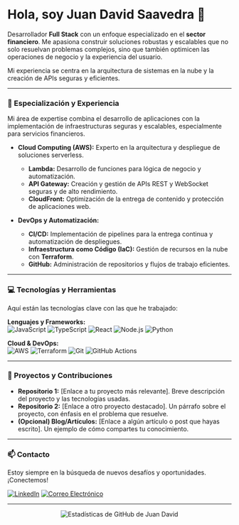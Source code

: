 # Hola, soy Juan David Saavedra 👋

Desarrollador **Full Stack** con un enfoque especializado en el **sector financiero**. Me apasiona construir soluciones robustas y escalables que no solo resuelvan problemas complejos, sino que también optimicen las operaciones de negocio y la experiencia del usuario.

Mi experiencia se centra en la arquitectura de sistemas en la nube y la creación de APIs seguras y eficientes.

---

### 💼 Especialización y Experiencia

Mi área de expertise combina el desarrollo de aplicaciones con la implementación de infraestructuras seguras y escalables, especialmente para servicios financieros.

* **Cloud Computing (AWS):** Experto en la arquitectura y despliegue de soluciones serverless.
    * **Lambda:** Desarrollo de funciones para lógica de negocio y automatización.
    * **API Gateway:** Creación y gestión de APIs REST y WebSocket seguras y de alto rendimiento.
    * **CloudFront:** Optimización de la entrega de contenido y protección de aplicaciones web.

* **DevOps y Automatización:**
    * **CI/CD:** Implementación de pipelines para la entrega continua y automatización de despliegues.
    * **Infraestructura como Código (IaC):** Gestión de recursos en la nube con **Terraform**.
    * **GitHub:** Administración de repositorios y flujos de trabajo eficientes.

---

### 💻 Tecnologías y Herramientas

Aquí están las tecnologías clave con las que he trabajado:

**Lenguajes y Frameworks:**
<br/>
![JavaScript](https://img.shields.io/badge/-JavaScript-F7DF1E?style=for-the-badge&logo=javascript&logoColor=black)
![TypeScript](https://img.shields.io/badge/-TypeScript-3178C6?style=for-the-badge&logo=typescript&logoColor=white)
![React](https://img.shields.io/badge/-React-61DAFB?style=for-the-badge&logo=react&logoColor=black)
![Node.js](https://img.shields.io/badge/-Node.js-339933?style=for-the-badge&logo=node.js&logoColor=white)
![Python](https://img.shields.io/badge/-Python-3776AB?style=for-the-badge&logo=python&logoColor=white)

**Cloud & DevOps:**
<br/>
![AWS](https://img.shields.io/badge/-AWS-FF9900?style=for-the-badge&logo=amazon-aws&logoColor=black)
![Terraform](https://img.shields.io/badge/-Terraform-7B42BC?style=for-the-badge&logo=terraform&logoColor=white)
![Git](https://img.shields.io/badge/-Git-F05032?style=for-the-badge&logo=git&logoColor=white)
![GitHub Actions](https://img.shields.io/badge/-GitHub_Actions-2088FF?style=for-the-badge&logo=github-actions&logoColor=white)

---

### 🚀 Proyectos y Contribuciones

* **Repositorio 1:** [Enlace a tu proyecto más relevante]. Breve descripción del proyecto y las tecnologías usadas.
* **Repositorio 2:** [Enlace a otro proyecto destacado]. Un párrafo sobre el proyecto, con énfasis en el problema que resuelve.
* **(Opcional) Blog/Artículos:** [Enlace a algún artículo o post que hayas escrito]. Un ejemplo de cómo compartes tu conocimiento.

---

### 📫 Contacto

Estoy siempre en la búsqueda de nuevos desafíos y oportunidades. ¡Conectemos!

[![LinkedIn](https://img.shields.io/badge/LinkedIn-0077B5?style=for-the-badge&logo=linkedin&logoColor=white)](https://www.linkedin.com/in/juansaavedra2406/)
[![Correo Electrónico](https://img.shields.io/badge/Email-D14836?style=for-the-badge&logo=gmail&logoColor=white)](mailto:tu_correo@ejemplo.com)

---

<div align="center">
  <img src="https://github-readme-stats.vercel.app/api?username=juancho2406&show_icons=true&theme=onedark&hide_title=true&icon_color=ff9900&border_color=3776ab" alt="Estadísticas de GitHub de Juan David"/>
</div>
